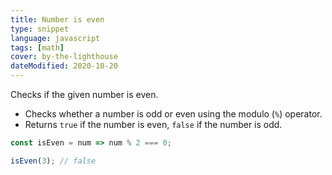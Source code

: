 ```yaml
---
title: Number is even
type: snippet
language: javascript
tags: [math]
cover: by-the-lighthouse
dateModified: 2020-10-20
---
```


Checks if the given number is even.

- Checks whether a number is odd or even using the modulo (`%`) operator.
- Returns `true` if the number is even, `false` if the number is odd.

```js
const isEven = num => num % 2 === 0;
```

```js
isEven(3); // false
```
